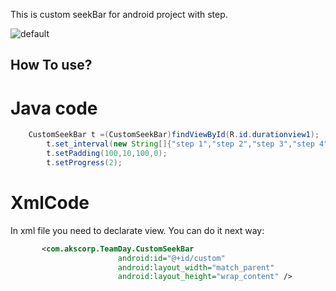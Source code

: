 
This is custom seekBar for android project with step. 

![default](https://cloud.githubusercontent.com/assets/13554528/21932841/69d04fb8-d9c4-11e6-92f1-0b3418b6ba97.PNG)

## How To use?

# Java code
```java
    CustomSeekBar t =(CustomSeekBar)findViewById(R.id.durationview1);
		t.set_interval(new String[]{"step 1","step 2","step 3","step 4","step 5"});
		t.setPadding(100,10,100,0);
		t.setProgress(2);
```
# XmlCode
In xml file you need to declarate view. You can do it next way:

```xml
       <com.akscorp.TeamDay.CustomSeekBar
                        android:id="@+id/custom"
                        android:layout_width="match_parent"
                        android:layout_height="wrap_content" />
```
